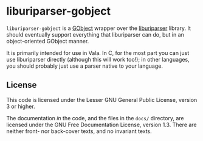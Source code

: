 # liburiparser-gobject

`liburiparser-gobject` is a
[GObject](https://developer.gnome.org/gobject/stable/) wrapper over the
[liburiparser](https://uriparser.github.io) library. It should eventually
support everything that liburiparser can do, but in an object-oriented GObject
manner.

It is primarily intended for use in Vala. In C, for the most part you can just
use liburiparser directly (although this will work too!); in other languages,
you should probably just use a parser native to your language.

## License
This code is licensed under the Lesser GNU General Public License, version 3 or
higher.

The documentation *in* the code, and the files in the `docs/` directory, are
licensed under the GNU Free Documentation License, version 1.3. There are
neither front- nor back-cover texts, and no invariant texts.
